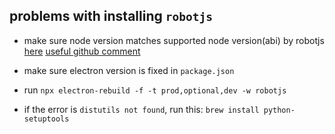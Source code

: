 ## problems with installing `robotjs`
- make sure node version matches supported node version(abi) by robotjs [here](https://github.com/mapbox/node-pre-gyp/blob/master/lib/util/abi_crosswalk.json) [useful github comment](https://github.com/octalmage/robotjs/issues/466#issuecomment-765707671)
- make sure electron version is fixed in `package.json`
- run `npx electron-rebuild -f -t prod,optional,dev -w robotjs`

- if the error is `distutils not found`, run this: `brew install python-setuptools`